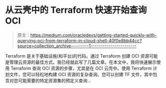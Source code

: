# 从云壳中的 Terraform 快速开始查询 OCI

> 原文：<https://medium.com/oracledevs/getting-started-quickly-with-querying-oci-from-terraform-in-cloud-shell-40f0e8bb44cc?source=collection_archive---------1----------------------->

Terraform 是关于基础设施(和平台)的代码。通过 Terraform 创建 OCI 资源可能是管理云资源的最佳方式。我已经就此写了几篇文章。在本文中，我将快速展示使用 Terraform 查询 OCI 资源的步骤，尤其是在 OCI 云壳中。使用 Terraform 计划文件，您可以轻松地构建 OCI 资源的复杂查询。您可以创建 TF 文件，其中包含对您可能需要的特定资源集的预定义查询…